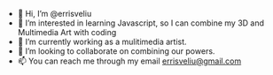 - 👋 Hi, I’m @errisveliu
- 👀 I’m interested in learning Javascript, so I can combine my 3D and Multimedia Art with coding
- 🌱 I’m currently working as a mulitimedia artist.
- 💞️ I’m looking to collaborate on combining our powers.
- 📫 You can reach me through my email errisveliu@gmail.com

<!---
errisveliu/errisveliu is a ✨ special ✨ repository because its `README.md` (this file) appears on your GitHub profile.
You can click the Preview link to take a look at your changes.
--->

